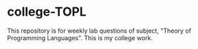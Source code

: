 # college-TOPL
This repository is for weekly lab questions of subject, "Theory of Programming Languages". This is my college work.
